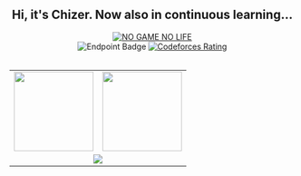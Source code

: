 
<h2 align="center">Hi, it's Chizer. Now also in continuous learning...</h2>

<div align="center">
  <a href="https://git.io/typing-svg"><img src="https://readme-typing-svg.demolab.com?font=Pixelify+Sans&size=39&pause=1000&color=185CFF&background=90E5FA00&center=true&vCenter=true&width=435&lines=NO+GAME+NO+LIFE" alt="NO GAME NO LIFE" /></a>
</div>

<div align="center">
  <img alt="Endpoint Badge" src="https://img.shields.io/endpoint?url=https%3A%2F%2Fhits.dwyl.com%2Fchizer77%2Freadme.json&style=for-the-badge&logo=githubcopilot&logoColor=0B2A74&label=visitors&labelColor=white&color=0B2A74">
  <a href="https://codeforces.com/profile/Chizer">
    <img alt="Codeforces Rating" src="https://img.shields.io/badge/dynamic/json?url=https%3A%2F%2Fcodeforces.com%2Fapi%2Fuser.info%3Fhandles%3DChizer&query=%24.result%5B%3A1%5D.rating&style=for-the-badge&logo=data%3Aimage%2Fsvg%2Bxml%3Bbase64%2CPHN2ZyBjbGFzcz0ibG9nbyIgd2lkdGg9IjMyIiBoZWlnaHQ9IjI1IiB2aWV3Qm94PSIwIDAgMzIgMjUiIGZpbGw9Im5vbmUiIHhtbG5zPSJodHRwOi8vd3d3LnczLm9yZy8yMDAwL3N2ZyI%2BDQogICAgPHJlY3QgeT0iNiIgd2lkdGg9IjgiIGhlaWdodD0iMTguMTI1IiByeD0iMiIgZmlsbD0iI0ZGQzEwNyIvPg0KICAgIDxyZWN0IHg9IjI0IiB5PSIxMC4xMjUiIHdpZHRoPSI4IiBoZWlnaHQ9IjE0IiByeD0iMiIgZmlsbD0iI0Y0NDMzNiIvPg0KICAgIDxyZWN0IHg9IjEyIiB3aWR0aD0iOCIgaGVpZ2h0PSIyNC4xMjUiIHJ4PSIyIiBmaWxsPSIjMjE5NkYzIi8%2BDQo8L3N2Zz4%3D&label=Codeforces%20Rating&labelColor=white&color=008000">
  </a>
</div>

<br>

<table width="100%" align="center">
  <tr>
    <td>
      <picture>
        <source 
          srcset="https://github-readme-stats.vercel.app/api?username=chizer77&hide_title=true&hide_border=true&show_icons=true&theme=dark&include_all_commits=false&bg_color=0d1117"
          media="(prefers-color-scheme: dark)"
        />
        <source
          srcset="https://github-readme-stats.vercel.app/api?username=chizer77&hide_title=true&hide_border=true&show_icons=true&include_all_commits=false&bg_color=ffffff"
          media="(prefers-color-scheme: light), (prefers-color-scheme: no-preference)"
        />
        <img height="140" src="https://github-readme-stats.vercel.app/api?username=chizer77&hide_title=true&hide_border=true&show_icons=true&include_all_commits=false" />
      </picture>
    </td>
    <td>
      <picture>
        <source 
          srcset="https://github-readme-stats.vercel.app/api/top-langs/?username=chizer77&hide_title=true&hide_border=true&layout=compact&theme=dark&bg_color=0d1117"
          media="(prefers-color-scheme: dark)"
        />
        <source
          srcset="https://github-readme-stats.vercel.app/api/top-langs/?username=chizer77&hide_title=true&hide_border=true&layout=compact&bg_color=ffffff"
          media="(prefers-color-scheme: light), (prefers-color-scheme: no-preference)"
        />
        <img height="140" src="https://github-readme-stats.vercel.app/api/top-langs/?username=chizer77&hide_title=true&hide_border=true&layout=compact" />
      </picture>
    </td>
 </tr>
 <tr>
   <td colspan="2" align="center">
      <img src="https://github-profile-trophy.vercel.app/?username=chizer77&theme=gruvbox&row=1&column=5&no-frame=true&no-bg=true&no-frame=true" />
   </td>
 </tr>
</table>
